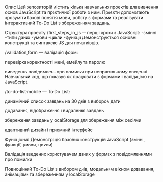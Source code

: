 Опис
Цей репозиторій містить кілька навчальних проєктів для вивчення основ JavaScript та практичної роботи з ним. Проєкти допомагають зрозуміти базові поняття мови, роботу з формами та реалізувати інтерактивний To-Do List з збереженням завдань.

Структура проекту
/first_steps_in_js — перші кроки з JavaScript:
-змінні
-типи даних
-умови
-цикли
-функції
Демонструються основні конструкції та синтаксис JS для початківців.

/validation_form — валідація форм:

перевірка коректності імені, емейлу та паролю

виведення повідомлень про помилки при неправильному введенні
Навчальний код, що показує як працювати з формами і валідацією на JavaScript.

/to-do-list-mobile — To-Do List:

динамічний список завдань на 30 днів з вибором дати

додавання, відображення і видалення завдань

збереження завдань у localStorage для збереження між сесіями

адаптивний дизайн і приємний інтерфейс

Функціонал
Демонстрація базових конструкцій JavaScript (змінні, функції, умови, цикли)

Валідація введених користувачем даних у формах з повідомленнями про помилки

Повноцінний To-Do List з вибором днів, модальним вікном додавання, анімаціями та збереженням у localStorage
